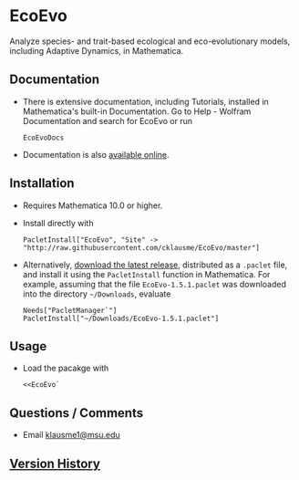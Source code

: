 # EcoEvo
Analyze species- and trait-based ecological and eco-evolutionary models, including Adaptive Dynamics, in Mathematica.

## Documentation

- There is extensive documentation, including Tutorials, installed in Mathematica's built-in Documentation.  Go to Help - Wolfram Documentation and search for EcoEvo or run

      EcoEvoDocs

- Documentation is also [available online](https://www.wolframcloud.com/obj/EcoEvo/docs/guide/EcoEvo.nb).

## Installation
- Requires Mathematica 10.0 or higher.

- Install directly with

      PacletInstall["EcoEvo", "Site" -> "http://raw.githubusercontent.com/cklausme/EcoEvo/master"]

- Alternatively, [download the latest release](https://github.com/cklausme/EcoEvo/releases), distributed as a `.paclet` file, and install it using the `PacletInstall` function in Mathematica.  For example, assuming that the file `EcoEvo-1.5.1.paclet` was downloaded into the directory `~/Downloads`, evaluate

      Needs["PacletManager`"]
      PacletInstall["~/Downloads/EcoEvo-1.5.1.paclet"]

## Usage

- Load the pacakge with

      <<EcoEvo`

## Questions / Comments

- Email klausme1@msu.edu

## [Version History](https://github.com/cklausme/EcoEvo/releases)
